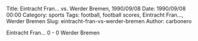 Title: Eintracht Fran… vs. Werder Bremen, 1990/09/08
Date: 1990/09/08 00:00
Category: sports
Tags: football, football scores, Eintracht Fran…, Werder Bremen
Slug: eintracht-fran-vs-werder-bremen
Author: carbonero


Eintracht Fran… 0 - 0 Werder Bremen
